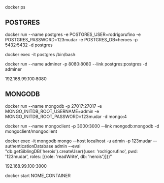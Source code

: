 <!-- LISTAR PROCESSOS -->
docker ps

## POSTGRES
<!-- MONTAR IMAGEM POSTGRES -->
docker run --name postgres -e POSTGRES_USER=rodrigorufino -e POSTGRES_PASSWORD=123mudar -e POSTGRES_DB=heroes -p 5432:5432 -d postgres

<!-- ENTRAR NO CONTAINER "postgres" -->
docker exec -it postgres /bin/bash

<!-- LINKAR "postgres" A UM INTERFACE CLIENT -->
docker run --name adminer -p 8080:8080 --link postgres:postgres -d adminer

<!-- ACESSAR INTERFACE -->
192.168.99.100:8080

## MONGODB
<!-- MONTAR IMAGEM MONGODB -->
docker run --name mongodb -p 27017:27017 -e MONGO_INITDB_ROOT_USERNAME=admin -e MONGO_INITDB_ROOT_PASSWORD=123mudar -d mongo:4

<!-- LINKAR "mongodb" A UM INTERFACE CLIENT -->
docker run --name mongoclient -p 3000:3000 --link mongodb:mongodb -d mongoclient/mongoclient

<!-- CRIAR USUÁRIO COM PERMISSÕES DE LER E ESCREVER NO DB -->
docker exec -it mongodb mongo --host localhost -u admin -p 123mudar --authenticationDatabase admin --eval "db.getSiblingDB('herois').createUser({user: 'rodrigorufino', pwd: '123mudar', roles: [{role: 'readWrite', db: 'herois'}]})"

<!-- ACESSAR INTERFACE -->
192.168.99.100:3000

<!-- REATIVAR CONTAINERS -->
docker start NOME_CONTAINER